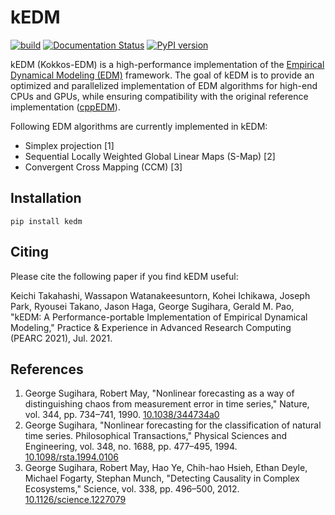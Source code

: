 # kEDM

[![build](https://github.com/keichi/kEDM/workflows/build/badge.svg)](https://github.com/keichi/kEDM/actions?query=workflow%3Abuild) [![Documentation Status](https://readthedocs.org/projects/kedm/badge/?version=latest)](https://kedm.readthedocs.io/en/latest/?badge=latest) [![PyPI version](https://badge.fury.io/py/kedm.svg)](https://badge.fury.io/py/kedm)

kEDM (Kokkos-EDM) is a high-performance implementation of the [Empirical
Dynamical Modeling (EDM)](https://sugiharalab.github.io/EDM_Documentation/)
framework. The goal of kEDM is to provide an optimized and parallelized
implementation of EDM algorithms for high-end CPUs and GPUs, while ensuring
compatibility with the original reference implementation
([cppEDM](https://github.com/SugiharaLab/cppEDM)).

Following EDM algorithms are currently implemented in kEDM:

- Simplex projection [1]
- Sequential Locally Weighted Global Linear Maps (S-Map) [2]
- Convergent Cross Mapping (CCM) [3]

## Installation

```
pip install kedm
```

## Citing

Please cite the following paper if you find kEDM useful:

Keichi Takahashi, Wassapon Watanakeesuntorn, Kohei Ichikawa, Joseph Park,
Ryousei Takano, Jason Haga, George Sugihara, Gerald M. Pao, "kEDM: A
Performance-portable Implementation of Empirical Dynamical Modeling," Practice
& Experience in Advanced Research Computing (PEARC 2021), Jul. 2021.

## References

1. George Sugihara, Robert May, "Nonlinear forecasting as a way of
   distinguishing chaos from measurement error in time series," Nature, vol.
   344, pp. 734–741,  1990. [10.1038/344734a0](https://doi.org/10.1038/344734a0)
2. George Sugihara, "Nonlinear forecasting for the classification of natural
   time series. Philosophical Transactions," Physical Sciences and Engineering,
   vol. 348, no. 1688, pp. 477–495, 1994.
   [10.1098/rsta.1994.0106](https://doi.org/10.1098/rsta.1994.0106)
3. George Sugihara, Robert May, Hao Ye, Chih-hao Hsieh, Ethan Deyle, Michael
   Fogarty, Stephan Munch, "Detecting Causality in Complex Ecosystems,"
   Science, vol. 338, pp. 496–500, 2012.
   [10.1126/science.1227079](https://doi.org/10.1126/science.1227079)
